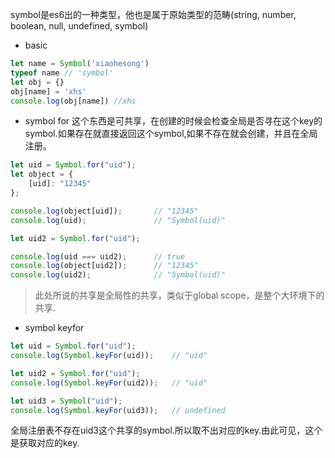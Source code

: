 symbol是es6出的一种类型，他也是属于原始类型的范畴(string, number, boolean, null, undefined, symbol)

- basic

```javascript
let name = Symbol('xiaohesong')
typeof name // 'symbol'
let obj = {}
obj[name] = 'xhs'
console.log(obj[name]) //xhs
```

- symbol for
这个东西是可共享，在创建的时候会检查全局是否寻在这个key的symbol.如果存在就直接返回这个symbol,如果不存在就会创建，并且在全局注册。
```javascript
let uid = Symbol.for("uid");
let object = {
    [uid]: "12345"
};

console.log(object[uid]);       // "12345"
console.log(uid);               // "Symbol(uid)"

let uid2 = Symbol.for("uid");

console.log(uid === uid2);      // true
console.log(object[uid2]);      // "12345"
console.log(uid2);              // "Symbol(uid)"
```

> 此处所说的共享是全局性的共享，类似于global scope，是整个大环境下的共享.

- symbol keyfor

```javascript
let uid = Symbol.for("uid");
console.log(Symbol.keyFor(uid));    // "uid"

let uid2 = Symbol.for("uid");
console.log(Symbol.keyFor(uid2));   // "uid"

let uid3 = Symbol("uid");
console.log(Symbol.keyFor(uid3));   // undefined
```
全局注册表不存在uid3这个共享的symbol.所以取不出对应的key.由此可见，这个是获取对应的key.

